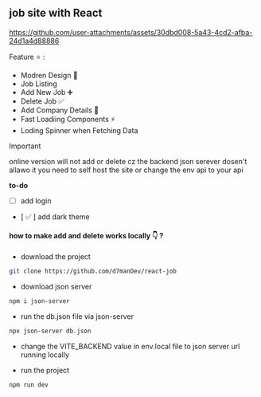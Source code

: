 ## job site with React

https://github.com/user-attachments/assets/30dbd008-5a43-4cd2-afba-24d1a4d88886

Feature ⭐ :

- Modren Design 🎨
- Job Listing
- Add New Job ➕
- Delete Job ✅
- Add Company Details 📝
- Fast Loadiing Components ⚡
- Loding Spinner when Fetching Data

> [!IMPORTANT]
> online version will not add or delete cz the backend json serever dosen't allawo it you need to self host the site or change the env api to your api

**to-do**

- [ ] add login
- [ ✅ ] add dark theme

#### how to make add and delete works locally 👇 ?

- download the project

```bash
git clone https://github.com/d7manDev/react-job
```

- download json server

```bash
npm i json-server
```

- run the db.json file via json-server

```bash
npx json-server db.json
```

- change the VITE_BACKEND value in env.local file to json server url running locally

- run the project

```bash
npm run dev
```
